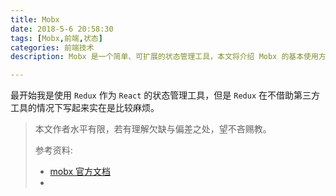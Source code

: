 ```yaml
---
title: Mobx
date: 2018-5-6 20:58:30
tags: [Mobx,前端,状态]
categories: 前端技术
description: Mobx 是一个简单、可扩展的状态管理工具，本文将介绍 Mobx 的基本使用方法及 Mobx 的原理

---
```


最开始我是使用 `Redux` 作为 `React` 的状态管理工具，但是 `Redux` 在不借助第三方工具的情况下写起来实在是比较麻烦。

>本文作者水平有限，若有理解欠缺与偏差之处，望不吝赐教。
>
>参考资料:
>
>* [mobx 官方文档](mobx.js.org)
>* 

